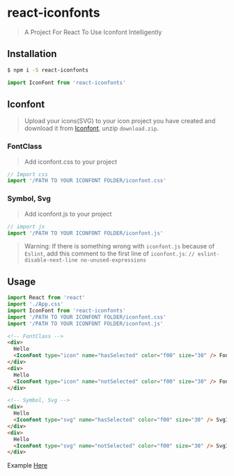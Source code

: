 # react-iconfonts

> A Project For React To Use Iconfont Intelligently

## Installation

```bash
$ npm i -S react-iconfonts
```

```javascript
import IconFont from 'react-iconfonts'
```

## Iconfont

> Upload your icons(SVG) to your icon project you have created and download it from [Iconfont](https://www.iconfont.cn/), unzip `download.zip`.

### FontClass

> Add iconfont.css to your project

```js
// Import css
import '/PATH TO YOUR ICONFONT FOLDER/iconfont.css'
```

### Symbol, Svg

> Add iconfont.js to your project

```js
// import js
import '/PATH TO YOUR ICONFONT FOLDER/iconfont.js'
```

> Warning: If there is something wrong with `iconfont.js` because of `Eslint`, add this comment to the first line of `iconfont.js`: `// eslint-disable-next-line no-unused-expressions`

## Usage

```javascript
import React from 'react'
import './App.css'
import IconFont from 'react-iconfonts'
import '/PATH TO YOUR ICONFONT FOLDER/iconfont.css'
import '/PATH TO YOUR ICONFONT FOLDER/iconfont.js'
```

```html
<!-- FontClass -->
<div>
  Hello
  <IconFont type="icon" name="hasSelected" color="f00" size="30" /> FontIcon
</div>
<div>
  Hello
  <IconFont type="icon" name="notSelected" color="f00" size="30" /> FontIcon
</div>

<!-- Symbol, Svg -->
<div>
  Hello
  <IconFont type="svg" name="hasSelected" color="f00" size="30" /> SvgIcon
</div>
<div>
  Hello
  <IconFont type="svg" name="notSelected" color="f00" size="30" /> SvgIcon
</div>
```

Example [Here](https://github.com/jayson991/react-iconfonts/tree/master/example)
